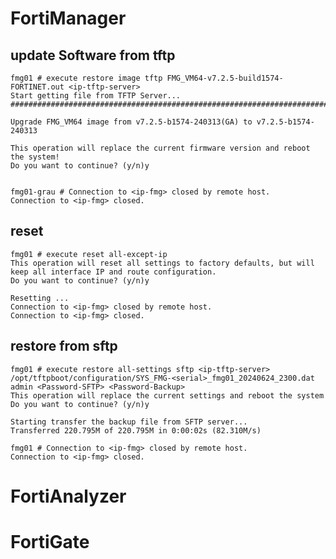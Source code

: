 # FortiManager
## update Software from tftp ##

    fmg01 # execute restore image tftp FMG_VM64-v7.2.5-build1574-FORTINET.out <ip-tftp-server>
    Start getting file from TFTP Server...
    ##########################################################################################################################################################################################################################################################################

    Upgrade FMG_VM64 image from v7.2.5-b1574-240313(GA) to v7.2.5-b1574-240313

    This operation will replace the current firmware version and reboot the system!
    Do you want to continue? (y/n)y


    fmg01-grau # Connection to <ip-fmg> closed by remote host.
    Connection to <ip-fmg> closed.

## reset
    fmg01 # execute reset all-except-ip 
    This operation will reset all settings to factory defaults, but will keep all interface IP and route configuration.
    Do you want to continue? (y/n)y

    Resetting ...
    Connection to <ip-fmg> closed by remote host.
    Connection to <ip-fmg> closed.

## restore from sftp
    fmg01 # execute restore all-settings sftp <ip-tftp-server> /opt/tftpboot/configuration/SYS_FMG-<serial>_fmg01_20240624_2300.dat admin <Password-SFTP> <Password-Backup> 
    This operation will replace the current settings and reboot the system
    Do you want to continue? (y/n)y

    Starting transfer the backup file from SFTP server...
    Transferred 220.795M of 220.795M in 0:00:02s (82.310M/s)

    fmg01 # Connection to <ip-fmg> closed by remote host.
    Connection to <ip-fmg> closed.
# FortiAnalyzer

# FortiGate
